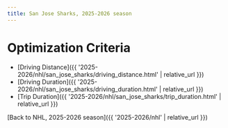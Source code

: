```yaml
---
title: San Jose Sharks, 2025-2026 season
---
```


# Optimization Criteria
- [Driving Distance]({{ '2025-2026/nhl/san_jose_sharks/driving_distance.html' | relative_url }})
- [Driving Duration]({{ '2025-2026/nhl/san_jose_sharks/driving_duration.html' | relative_url }})
- [Trip Duration]({{ '2025-2026/nhl/san_jose_sharks/trip_duration.html' | relative_url }})

[Back to NHL, 2025-2026 season]({{ '2025-2026/nhl' | relative_url }})
